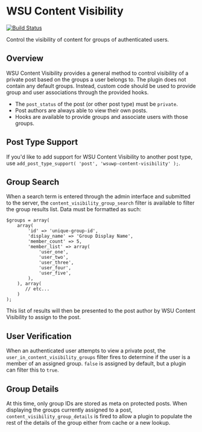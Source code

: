 # WSU Content Visibility

[![Build Status](https://travis-ci.org/washingtonstateuniversity/WSUWP-Content-Visibility.svg?branch=master)](https://travis-ci.org/washingtonstateuniversity/WSUWP-Content-Visibility)

Control the visibility of content for groups of authenticated users.

## Overview

WSU Content Visibility provides a general method to control visibility of a private post based on the groups a user belongs to. The plugin does not contain any default groups. Instead, custom code should be used to provide group and user associations through the provided hooks.

* The `post_status` of the post (or other post type) must be `private`.
* Post authors are always able to view their own posts.
* Hooks are available to provide groups and associate users with those groups.

## Post Type Support

If you'd like to add support for WSU Content Visibility to another post type, use `add_post_type_support( 'post', 'wsuwp-content-visibility' );`.

## Group Search

When a search term is entered through the admin interface and submitted to the server, the `content_visibility_group_search` filter is available to filter the group results list. Data must be formatted as such:

```
$groups = array(
	array(
		'id' => 'unique-group-id',
		'display_name' => 'Group Display Name',
		'member_count' => 5,
		'member_list' => array(
			'user_one',
			'user_two',
			'user_three',
			'user_four',
			'user_five',
		),
	), array(
	   // etc...
	)
);
```

This list of results will then be presented to the post author by WSU Content Visibility to assign to the post.

## User Verification

When an authenticated user attempts to view a private post, the `user_in_content_visibility_groups` filter fires to determine if the user is a member of an assigned group. `false` is assigned by default, but a plugin can filter this to `true`.

## Group Details

At this time, only group IDs are stored as meta on protected posts. When displaying the groups currently assigned to a post, `content_visibility_group_details` is fired to allow a plugin to populate the rest of the details of the group either from cache or a new lookup.